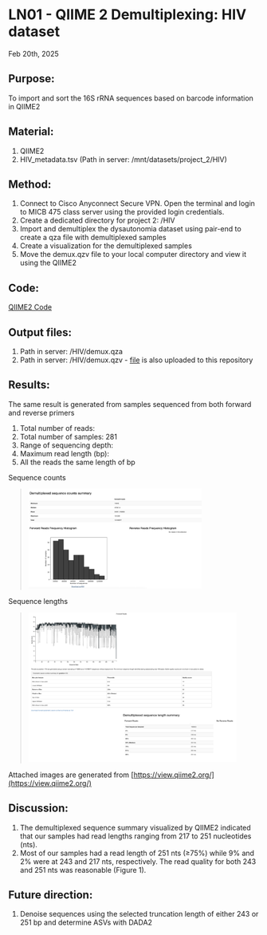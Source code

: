 # LN01 - QIIME 2 Demultiplexing: HIV dataset 

Feb 20th, 2025

## Purpose:
To import and sort the 16S rRNA sequences based on barcode information in QIIME2 

## Material: 
1. QIIME2
2. HIV_metadata.tsv (Path in server: /mnt/datasets/project_2/HIV)

## Method:
1. Connect to Cisco Anyconnect Secure VPN. Open the terminal and login to MICB 475 class server using the provided login credentials.
2. Create a dedicated directory for project 2: /HIV
3. Import and demultiplex the dysautonomia dataset using pair-end to create a qza file with
demultiplexed samples 
5. Create a visualization for the demultiplexed samples
6. Move the demux.qzv file to your local computer directory and view it using the QIIME2

## Code: 
[QIIME2 Code](QIIME2-Analysis/QIIME2-Data-Processing-Script.txt)

## Output files:
1. Path in server: /HIV/demux.qza
2. Path in server: /HIV/demux.qzv - [file](QIIME2-Analysis/Qiime-output-files/demux.qzv) is also uploaded to this repository
   
## Results: 
The same result is generated from samples sequenced from both forward and reverse primers
1. Total number of reads:  
2. Total number of samples: 281
3. Range of sequencing depth: 
4. Maximum read length (bp): 
5. All the reads the same length of  bp

Sequence counts
> <img src="/QIIME2-Analysis/Figures/Demultiplexed sequence counts summary.png" height="200">

Sequence lengths
> <img src="/QIIME2-Analysis/Figures/Demultiplexed sequence length summary.png" height="300">

Attached images are generated from [https://view.qiime2.org/](https://view.qiime2.org/)

## Discussion:
1. The demultiplexed sequence summary visualized by QIIME2 indicated that our samples had read lengths ranging from 217 to 251 nucleotides (nts).
2. Most of our samples had a read length of 251 nts (≥75%) while 9% and 2% were at 243 and 217 nts, respectively. The read quality for both 243 and 251 nts was reasonable (Figure 1). 
## Future direction:
1. Denoise sequences using the selected truncation length of either 243 or 251 bp and determine ASVs with DADA2
